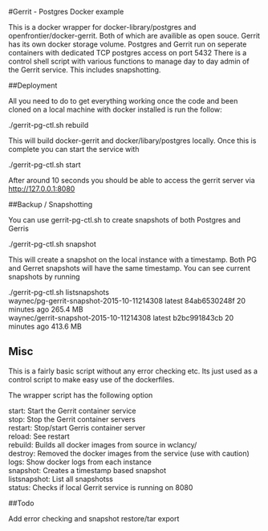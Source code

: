 #Gerrit - Postgres Docker example


This is a docker wrapper for docker-library/postgres and openfrontier/docker-gerrit. Both of which are availible as open souce.
Gerrit has its own docker storage volume. 
Postgres and Gerrit run on seperate containers with dedicated TCP postgres access on port 5432
There is a control shell script with various functions to manage day to day admin of the Gerrit service. This includes snapshotting.

##Deployment

All you need to do to get everything working once the code and been cloned on a local machine with docker installed is run the follow:</br>

./gerrit-pg-ctl.sh rebuild</br>

This will build docker-gerrit and docker/libary/postgres locally. Once this is complete you can start the service with</br>

./gerrit-pg-ctl.sh start</br>

After around 10 seconds you should be able to access the gerrit server via http://127.0.0.1:8080</br>
 
##Backup / Snapshotting

You can use gerrit-pg-ctl.sh to create snapshots of both Postgres and Gerris</br>

./gerrit-pg-ctl.sh snapshot</br>

This will create a snapshot on the local instance with a timestamp. Both PG and Gerret snapshots will have the same timestamp. You can see current snapshots by running</br>

./gerrit-pg-ctl.sh listsnapshots</br>
waynec/pg-gerrit-snapshot-2015-10-11214308   latest              84ab6530248f        20 minutes ago      265.4 MB</br>
waynec/gerrit-snapshot-2015-10-11214308      latest              b2bc991843cb        20 minutes ago      413.6 MB</br>

## Misc

This is a fairly basic script without any error checking etc. Its just used as a control script to make easy use of the dockerfiles.

The wrapper script has the following option</br>

start: 		Start the Gerrit container service</br>
stop:  		Stop the Gerrit container servers</br>
restart: 	Stop/start Gerris container server</br>
reload: 	See restart </br>
rebuild: 	Builds all docker images from source in wclancy/</br>
destroy:        Removed the docker images from the service (use with caution) </br>
logs:		Show docker logs from each instance</br>
snapshot: 	Creates a timestamp based snapshot</br>
listsnapshot:	List all snapshotss</br>
status:		Checks if local Gerrit service is running on 8080</br>

##Todo

Add error checking and snapshot restore/tar export 

